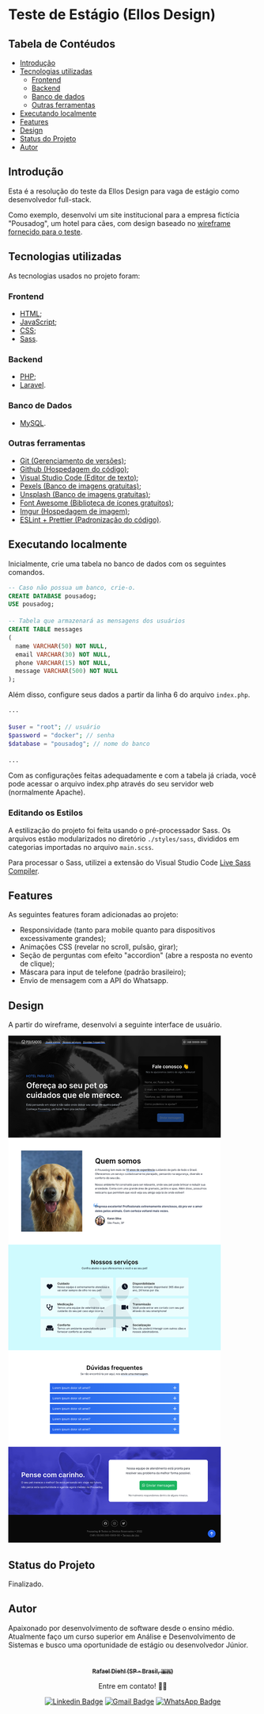 # Teste de Estágio (Ellos Design)

## Tabela de Contéudos

- [Introdução](#introducao)
- [Tecnologias utilizadas](#tecnologias)
  - [Frontend](#frontend)
  - [Backend](#backend)
  - [Banco de dados](#banco)
  - [Outras ferramentas](#ferramentas)
- [Executando localmente](#executando)
- [Features](#features)
- [Design](#design)
- [Status do Projeto](#status)
- [Autor](#autor)

<h2 id="introducao">Introdução</h2>

Esta é a resolução do teste da Ellos Design para vaga de estágio como desenvolvedor full-stack.

Como exemplo, desenvolvi um site institucional para a empresa fictícia "Pousadog", um hotel para cães, com design baseado no [wireframe fornecido para o teste](https://github.com/rafaeldiehl/teste-frontend-developer/blob/master/design/wireframe.png).

<h2 id="tecnologias">Tecnologias utilizadas</h2>

As tecnologias usados no projeto foram:

<h3 id="frontend">Frontend</h3>

- [HTML](https://developer.mozilla.org/pt-BR/docs/Web/HTML);
- [JavaScript](https://developer.mozilla.org/pt-BR/docs/Web/JavaScript);
- [CSS](https://developer.mozilla.org/pt-BR/docs/Web/CDN);
- [Sass](https://sass-lang.com).

<h3 id="backend">Backend</h3>

- [PHP](https://www.php.net);
- [Laravel](https://laravel.com).

<h3 id="banco">Banco de Dados</h3>

- [MySQL](https://www.mysql.com).

<h3 id="ferramentas">Outras ferramentas</h3>

- [Git (Gerenciamento de versões)](https://git-scm.com);
- [Github (Hospedagem do código)](https://github.com);
- [Visual Studio Code (Editor de texto)](https://code.visualstudio.com);
- [Pexels (Banco de imagens gratuitas)](https://www.pexels.com/pt-br/);
- [Unsplash (Banco de imagens gratuitas)](https://unsplash.com);
- [Font Awesome (Biblioteca de ícones gratuitos)](https://fontawesome.com);
- [Imgur (Hospedagem de imagem)](https://imgur.com);
- [ESLint + Prettier (Padronização do código)](https://eslint.org).

## Executando localmente

Inicialmente, crie uma tabela no banco de dados com os seguintes comandos.

```sql
-- Caso não possua um banco, crie-o.
CREATE DATABASE pousadog;
USE pousadog;

-- Tabela que armazenará as mensagens dos usuários
CREATE TABLE messages
(
  name VARCHAR(50) NOT NULL,
  email VARCHAR(30) NOT NULL,
  phone VARCHAR(15) NOT NULL,
  message VARCHAR(500) NOT NULL
);
```

Além disso, configure seus dados a partir da linha 6 do arquivo `index.php`.

```php
...

$user = "root"; // usuário
$password = "docker"; // senha
$database = "pousadog"; // nome do banco

...
```

Com as configurações feitas adequadamente e com a tabela já criada, você pode acessar o arquivo index.php através do seu servidor web (normalmente Apache).

### Editando os Estilos

A estilização do projeto foi feita usando o pré-processador Sass. Os arquivos estão modularizados no diretório `./styles/sass`, divididos em categorias importadas no arquivo `main.scss`.

Para processar o Sass, utilizei a extensão do Visual Studio Code [Live Sass Compiler](https://marketplace.visualstudio.com/items?itemName=ritwickdey.live-sass).

<h2 id="features">Features</h2>

As seguintes features foram adicionadas ao projeto:

- Responsividade (tanto para mobile quanto para dispositivos excessivamente grandes);
- Animações CSS (revelar no scroll, pulsão, girar);
- Seção de perguntas com efeito "accordion" (abre a resposta no evento de clique);
- Máscara para input de telefone (padrão brasileiro);
- Envio de mensagem com a API do Whatsapp.

<h2 id="design">Design</h2>

A partir do wireframe, desenvolvi a seguinte interface de usuário.

![Template da página desenvolvida](https://github.com/rafaeldiehl/teste-frontend-developer/blob/master/design/ui.png)

<h2 id="status">Status do Projeto</h2>

Finalizado.

<h2 id="autor">Autor</h2>

Apaixonado por desenvolvimento de software desde o ensino médio. Atualmente faço um curso superior em Análise e Desenvolvimento de Sistemas e busco uma oportunidade de estágio ou desenvolvedor Júnior.

<div align="center">

<a href="https://github.com/rafaeldiehl">
 <img style="border-radius: 50%;" src="https://avatars.githubusercontent.com/u/57677302?v=4" width="100px;" alt=""/>
 <br />
 <sub><b>Rafael Diehl (SP - Brasil, 🇧🇷)</b></sub></a>

Entre em contato! 👋🏽

[![Linkedin Badge](https://img.shields.io/badge/-Linkedin-blue?style=flat-square&logo=Linkedin&logoColor=white&link=https://www.linkedin.com/in/rafael-diehl-4b4a1423b/)](https://www.linkedin.com/in/rafael-diehl-4b4a1423b/)
[![Gmail Badge](https://img.shields.io/badge/-rafaeljuliani1984@gmail.com-c14438?style=flat-square&logo=Gmail&logoColor=white&link=mailto:rafaeljuliani1984@gmail.com)](mailto:rafaeljuliani1984@gmail.com)
[![WhatsApp Badge](https://img.shields.io/badge/-Whatsapp-23c861?style=flat-square&logo=Whatsapp&logoColor=white&link=https://api.whatsapp.com/send?phone=5515996295998)](https://api.whatsapp.com/send?phone=5515996295998)

</div>
